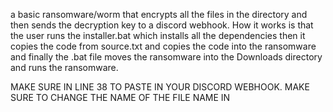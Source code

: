 a basic ransomware/worm that encrypts all the files in the directory and then sends the decryption key to a discord webhook. How it works is that the user runs the installer.bat which installs all the dependencies then it copies the code from source.txt and copies the code into the ransomware and finally the .bat file moves the ransomware into the Downloads directory and runs the ransomware.

MAKE SURE IN LINE 38 TO PASTE IN YOUR DISCORD WEBHOOK.
MAKE SURE TO CHANGE THE NAME OF THE FILE NAME IN 
